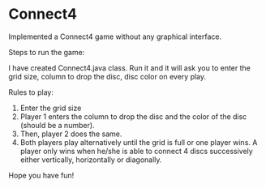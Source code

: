 # Connect4

Implemented a Connect4 game without any graphical interface.

Steps to run the game:

I have created Connect4.java class. Run it and it will ask you to enter the grid size, column to drop the disc, disc color on every play.

Rules to play:

1. Enter the grid size 
2. Player 1 enters the column to drop the disc and the color of the disc (should be a number).
3. Then, player 2 does the same.
4. Both players play alternatively until the grid is full or one player wins. A player only wins when he/she is able to connect 4 discs successively either vertically, horizontally or diagonally.

Hope you have fun!




